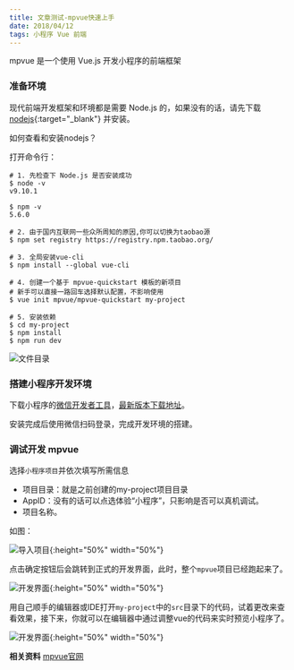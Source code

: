 ```yaml
---
title: 文章测试-mpvue快速上手
date: 2018/04/12
tags: 小程序 Vue 前端
---
```


mpvue 是一个使用 Vue.js 开发小程序的前端框架

<!--more-->

### 准备环境 ###

现代前端开发框架和环境都是需要 Node.js 的，如果没有的话，请先下载 [nodejs](https://nodejs.org/en/){:target="_blank"} 并安装。

如何查看和安装nodejs？

打开命令行：
```
# 1. 先检查下 Node.js 是否安装成功
$ node -v
v9.10.1

$ npm -v
5.6.0

# 2. 由于国内互联网一些众所周知的原因,你可以切换为taobao源
$ npm set registry https://registry.npm.taobao.org/

# 3. 全局安装vue-cli
$ npm install --global vue-cli

# 4. 创建一个基于 mpvue-quickstart 模板的新项目
# 新手可以直接一路回车选择默认配置，不影响使用
$ vue init mpvue/mpvue-quickstart my-project

# 5. 安装依赖
$ cd my-project
$ npm install
$ npm run dev
```


![文件目录](https://i.imgur.com/xtmPBze.png)

### 搭建小程序开发环境 ###

下载小程序的[微信开发者工具](https://developers.weixin.qq.com/miniprogram/dev/devtools/devtools.html)，[最新版本下载地址](https://developers.weixin.qq.com/miniprogram/dev/devtools/download.html)。

安装完成后使用微信扫码登录，完成开发环境的搭建。

### 调试开发 mpvue ###

选择`小程序项目`并依次填写所需信息
- 项目目录：就是之前创建的my-project项目目录
- AppID：没有的话可以点选体验“小程序”，只影响是否可以真机调试。
- 项目名称。

如图：

![导入项目](https://i.imgur.com/vAN9xkM.png){:height="50%" width="50%"}

点击确定按钮后会跳转到正式的开发界面，此时，整个`mpvue`项目已经跑起来了。

![开发界面](https://i.imgur.com/RchDGHo.png){:height="50%" width="50%"}

用自己顺手的编辑器或IDE打开`my-project`中的`src`目录下的代码，试着更改来查看效果，接下来，你就可以在编辑器中通过调整vue的代码来实时预览小程序了。

![开发界面](https://i.imgur.com/iFduKEk.png){:height="50%" width="50%"}

**相关资料**
[mpvue官网](http://mpvue.com/)
